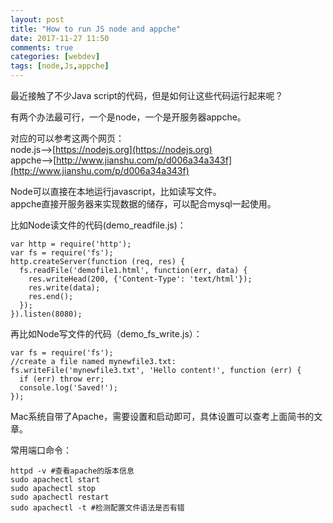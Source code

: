 ```yaml
---
layout: post
title: "How to run JS node and appche"
date: 2017-11-27 11:50
comments: true
categories: [webdev]
tags: [node,Js,appche]
---
```

最近接触了不少Java script的代码，但是如何让这些代码运行起来呢？  

有两个办法最可行，一个是node，一个是开服务器appche。  

对应的可以参考这两个网页：  
node.js-->[https://nodejs.org](https://nodejs.org)  
appche-->[http://www.jianshu.com/p/d006a34a343f](http://www.jianshu.com/p/d006a34a343f)  

Node可以直接在本地运行javascript，比如读写文件。  
appche直接开服务器来实现数据的储存，可以配合mysql一起使用。  


比如Node读文件的代码(demo_readfile.js)：  

    var http = require('http');
    var fs = require('fs');
    http.createServer(function (req, res) {
      fs.readFile('demofile1.html', function(err, data) {
        res.writeHead(200, {'Content-Type': 'text/html'});
        res.write(data);
        res.end();
      });
    }).listen(8080);

再比如Node写文件的代码（demo_fs_write.js）： 

    var fs = require('fs');
    //create a file named mynewfile3.txt:
    fs.writeFile('mynewfile3.txt', 'Hello content!', function (err) {
      if (err) throw err;
      console.log('Saved!');
    });


Mac系统自带了Apache，需要设置和启动即可，具体设置可以查考上面简书的文章。  

常用端口命令：  

    httpd -v #查看apache的版本信息
    sudo apachectl start
    sudo apachectl stop
    sudo apachectl restart
    sudo apachectl -t #检测配置文件语法是否有错

